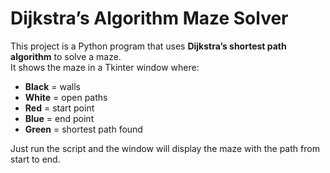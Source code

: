 # Dijkstra’s Algorithm Maze Solver

This project is a Python program that uses **Dijkstra’s shortest path algorithm** to solve a maze.  
It shows the maze in a Tkinter window where:

- **Black** = walls  
- **White** = open paths  
- **Red** = start point  
- **Blue** = end point  
- **Green** = shortest path found  

Just run the script and the window will display the maze with the path from start to end.
